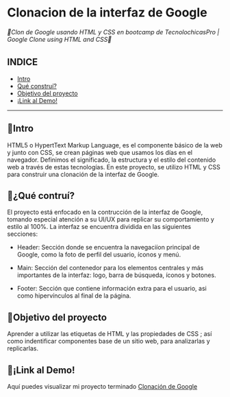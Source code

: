 # Clonacion de la interfaz de Google 
###### 🙌Clon de Google usando HTML y CSS en bootcamp de TecnolochicasPro | Google Clone using HTML and CSS🙌

## INDICE
* [Intro](https://github.com/KarenGarciaR/Google-Clone/blob/main/README.md#intro)
* [Qué construí?](https://github.com/KarenGarciaR/Google-Clone/blob/main/README.md#qu%C3%A9-contru%C3%AD)
* [Objetivo del proyecto](https://github.com/KarenGarciaR/Google-Clone/blob/main/README.md#objetivo-del-proyecto)
* [¡Link al Demo!](https://github.com/KarenGarciaR/Google-Clone/blob/main/README.md#link-al-demo)

***

## 👀Intro
HTML5 o HypertText Markup Language, es el componente básico de la web y junto con CSS, se crean páginas web que usamos los días en el navegador. Definimos el significado, la estructura y el estilo del contenido web a través de estas tecnologías.
En este proyecto, se utilizo HTML y CSS para construir una clonación de la interfaz de Google.

## 🤔¿Qué contruí?
El proyecto está enfocado en la contrucción de la interfaz de Google, tomando especial atención a su UI/UX para replicar su comportamiento y estilo al 100%. La interfaz se encuentra dividida en las siguientes secciones:

* Header: Sección donde se encuentra la navegaciíon principal de Google, como la foto de perfil del usuario, íconos y menú.

* Main: Sección del contenedor para los elementos centrales y más importantes de la interfaz: logo, barra de búsqueda, íconos y botones.

* Footer: Sección que contiene información extra para el usuario, asi como hipervínculos al final de la página.

## 🎯Objetivo del proyecto
Aprender a utilizar las etiquetas de HTML y las propiedades de CSS ; así como indentificar componentes base de un sitio web, para analizarlas y replicarlas.

## 🔗¡Link al Demo!
Aquí puedes visualizar mi proyecto terminado [Clonación de Google](https://karengarciar.github.io/Google-Clone/)
